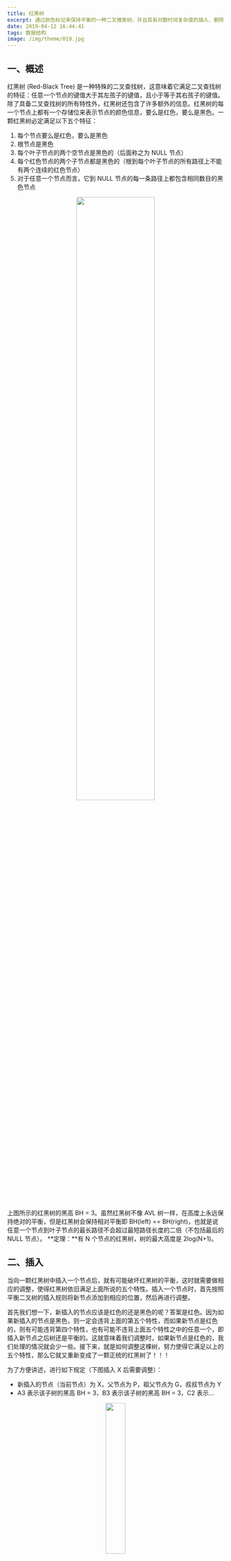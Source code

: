 ```yaml
---
title: 红黑树
excerpt: 通过颜色标记来保持平衡的一种二叉搜索树，并且具有对数时间复杂度的插入、删除、查找操作
date: 2019-04-12 16:44:41
tags: 数据结构
image: /img/theme/019.jpg
---
```


## 一、概述
红黑树 (Red-Black Tree) 是一种特殊的二叉查找树，这意味着它满足二叉查找树的特征：任意一个节点的键值大于其左孩子的键值，且小于等于其右孩子的键值。除了具备二叉查找树的所有特性外，红黑树还包含了许多额外的信息。红黑树的每一个节点上都有一个存储位来表示节点的颜色信息，要么是红色，要么是黑色。一颗红黑树必定满足以下五个特征：
1. 每个节点要么是红色，要么是黑色
2. 根节点是黑色
3. 每个叶子节点的两个空节点是黑色的（后面称之为 NULL 节点）
4. 每个红色节点的两个子节点都是黑色的（根到每个叶子节点的所有路径上不能有两个连续的红色节点）
5. 对于任意一个节点而言，它到 NULL 节点的每一条路径上都包含相同数目的黑色节点

<center><img src="../../../../img/data_structure/rbt/rbt.png" width="60%" height="60%" /></center>

上图所示的红黑树的黑高 BH = 3。虽然红黑树不像 AVL 树一样，在高度上永远保持绝对的平衡，但是红黑树会保持相对平衡即 BH(left) == BH(right)，也就是说任意一个节点到叶子节点的最长路径不会超过最短路径长度的二倍（不包括最后的 NULL 节点）。
**定理：**有 N 个节点的红黑树，树的最大高度是 2log(N+1)。

## 二、插入
当向一颗红黑树中插入一个节点后，就有可能破坏红黑树的平衡，这时就需要做相应的调整，使得红黑树依旧满足上面所说的五个特性。插入一个节点时，首先按照平衡二叉树的插入规则将新节点添加到相应的位置，然后再进行调整。

首先我们想一下，新插入的节点应该是红色的还是黑色的呢？答案是红色。因为如果新插入的节点是黑色，则一定会违背上面的第五个特性，而如果新节点是红色的，则有可能违背第四个特性，也有可能不违背上面五个特性之中的任意一个，即插入新节点之后树还是平衡的。这就意味着我们调整时，如果新节点是红色的，我们处理的情况就会少一些。接下来，就是如何调整这棵树，努力使得它满足以上的五个特性，那么它就又重新变成了一颗正统的红黑树了！！！

为了方便讲述，进行如下规定（下图插入 X 后需要调整）：
+ 新插入的节点（当前节点）为 X，父节点为 P，祖父节点为 G，叔叔节点为 Y
+ A3 表示该子树的黑高 BH = 3，B3 表示该子树的黑高 BH = 3，C2 表示...

<center><img src="../../../../img/data_structure/rbt/rbt_ex.png" width="30%" height="30%" /></center>

### 1、无需调整
插入节点后，有两种情况无需调整：
+ X 为根节点，这时只需将根节点由红染黑即可。注意：如果在后续的回溯过程中 X 变为根节点，也属于这种情况
+ 父节点 P 为黑色，则当前树满足上面的所有特性，无需调整

### 2、需要调整
插入新节点后，有六种情况需要调整，而前三种和后三种是两两对称的：
+ P 为 G 的左子树：
  + a：Y 为红，X 可左可右；P、Y 变黑，G 变红，X 回溯至 G
  <center><img src="../../../../img/data_structure/rbt/rbt_a.png" width="60%" height="60%" /></center>
  + b：Y 为黑，X 为右子树；左旋 P，当前节点 X 变为 P（即把 P 当做新插入的节点），转化为 c（如果G 的右子树为空，即 Y 为空，那么 Y 就是空的黑色叶子节点）
  <center><img src="../../../../img/data_structure/rbt/rbt_b.png" width="60%" height="60%" /></center>
  + c：Y 为黑，X 为左子树；P 染黑，G 染红，右旋 G，结束
  <center><img src="../../../../img/data_structure/rbt/rbt_c.png" width="60%" height="60%" /></center>
+ P 为 G 的右子树：
  + d：Y 为红，X 可左可右；P、Y 变黑，G 变红，X 回溯至 G
  + e：Y 为黑，X 为左子树；右旋 P，当前节点 X 变为 P，转化为 f
  + f：Y 为黑，X 为右子树；P 染黑，G 染红，左旋 G，结束

可以看到，其实上面的 a 和 d 两种情况的调整操作是一样的，而这六种情况的核心思路都是：**将红色节点移动到根节点，然后将根节点染黑。**

### 3、构建红黑树
假设要插入的节点依次为 [12, 1, 9, 0, 3, 5, 4]，则构建红黑树的过程如下（这里省略了 NULL 节点）：

<center><img src="../../../../img/data_structure/rbt/rbt_insert.png" width="90%" height="90%" /></center>

#### AVL 插入 VS RBT 插入
+ 插入元素都是 BST 的插入，区别在于调整
+ 旋转次数：AVL 和 RBT 都是 O(1)
+ 指针回溯次数，最好：
  + 很早就遇到单旋或双旋的情况，为 O(1)
  + 很早就遇到 b、c 或者 e、f 的情况，为 O(1)
+ 指针回溯次数，最坏：
  + 回溯到根节点才发现平衡因子大于 1 或小于 -1，为 O(logN)
  + 不断执行 a 情况，直到根节点，**但每次向上回溯两层，**为 O(logN / 2)
+ 插入效率：RBT 略好于 AVL
+ 查询效率：AVL 略好于 RBT

## 三、删除
对于一棵普通的二叉排序树来说，删除的节点情况可以分为三种：
1. 待删除节点为叶子节点
2. 待删除节点只有左子树或只有右子树
3. 待删除节点既有左子树又有右子树

对于情况 3，要删除既有左子树又有右子树的节点，我们首先要找到该节点的先驱节点或后继节点，然后用先驱节点或后继节点替换该节点，最后按 1 或 2 中的方法删除后继节点即可。这样情况 3 就可以转换为情况 1 或 2。所以我们要删除的节点类型从大的方面来说，就只有两种。
同样，对于红黑树来说，我们要删除的节点类型大体来讲也只有两种。

### 1、待删节点只有左子树或只有右子树
假设待删除节点为 D，D 的父节点为 P，P 的另一个孩子节点为 S，S 的左右子树分别为 SL 和 SR。
在这种情况下，待删节点 D 不可能为红色（如果 D 为红色，那么一定会违背红黑树的特性 4 或 5，所以 D 只能为黑色）。D 为黑色那么只会出现以下两种情况：

<center><img src="../../../../img/data_structure/rbt/rbt_delete_1.png" width="60%" height="60%" /></center>

这两种情况的处理方式是一样的，即将 D 的左孩子或右孩子的颜色改成黑色，并用 D 的左孩子或右孩子替换 D，再将 D 删除即可（因为删除 D 以后，以 D 为根的子树上少了一个黑节点，所以要将 D 的孩子由红色变成黑色以保持红黑树的性质）。

### 2、待删除节点为叶子节点
**叶子节点为红色**
如果待删除节点为叶子节点且为红色，那么直接将该节点删除即可（因为删除一个红色叶子节点并不会违反红黑树的任何一个特性）。

**叶子节点为黑色**
这也是最复杂的一种情况，在调整的过程中，待删除节点 D 可能会向上回溯，回溯之后再看 D 是下面哪种情况进行调整，**直到 D 为红色或者 D 为根节点，这时，将刚开始的待删除节点删除，将此时 D 指向的节点染黑，调整结束**（即先进行调整，调整完成后，再来删除 D）。

**情况1-1**
D 是 P 的左孩子，且 S 为红色：**P 变成红色，S 变成黑色，左旋 P**（如下图，这里省略了 NULL 节点）。此时 D 的兄弟节点变成了黑色，就转变成了后面要讨论的几种情况。

<center><img src="../../../../img/data_structure/rbt/rbt_delete_2_1_1.png" width="60%" height="60%" /></center>

**情况1-2**
D 是 P 的右孩子，且 S 为红色：**P 变成红色，S 变成黑色，右旋 P。**此时 D 的兄弟节点变成了黑色，就转变成了后面要讨论的几种情况。（这种情况和情况1-1对称）

**情况2-1**
D 是 P 的左孩子，且 S 为黑色，SL、SR 都为黑色，P 红黑均可：**将 S 染红，D 回溯至 P**（如下图，在这个例子中，SL、SR 只能为 NULL 节点，D 回溯至 P 之后发现 P 为根节点，这时直接将 P 染黑，删除 D 即可。其中黄色代表红黑均可。）

<center><img src="../../../../img/data_structure/rbt/rbt_delete_2_2_1.png" width="60%" height="60%" /></center>

**情况2-2**
D 是 P 的右孩子，且 S 为黑色，SL、SR 都为黑色，P 红黑均可：**将 S 染红，D 回溯至 P**（这种情况和情况2-1对称）

**情况3-1**
D 是 P 的左孩子，且 S 为黑色，SL 为红色，SR 为黑色，P 红黑均可：**SL 染黑，S 染红，右旋 S**（这时就转换为了情况 4-1）。

<center><img src="../../../../img/data_structure/rbt/rbt_delete_2_3_1.png" width="60%" height="60%" /></center>

**情况3-2**
D 是 P 的右孩子，且 S 为黑色，SL 为黑色，SR 为红色，P 红黑均可：**LR 染黑，S 染红，左旋 S**（这时就转换为了情况 4-2，和情况3-1对称）。

**情况4-1**
D 是 P 的左孩子，且 S 为黑色，SR 为红色，SL 红黑均可（如果 SL 为黑色，那么一定为 NULL 节点）：**将 S 染为 P 的颜色，P 和 SR 染黑，左旋 P**，此时 D 回溯至根节点。（在下面这个例子中，指针回溯之后，发现指针指向根节点，这时直接将根节点 S 染为黑色，删除 D 即可）

<center><img src="../../../../img/data_structure/rbt/rbt_delete_2_4_1.png" width="60%" height="60%" /></center>

**情况4-2**
D 是 P 的右孩子，且 S 为黑色，SL 为红色，SR 红黑均可：**将 S 染为 P 的颜色，P 和 SL 染黑，左旋 P**，此时 D 回溯至根节点（和情况 4-1 对称）。

### 3、删除红黑树样例

<center><img src="../../../../img/data_structure/rbt/rbt_delete_3.png" width="90%" height="90%" /></center>

## 四、AVL 树和 RBT 树的应用
+ 红黑树
  + 广泛用于 c++ 的 STL 中，map 和 set 都是用红黑树实现的
  + 著名的 Linux 进程调度 Completely Fair Scheduler，用红黑树管理进程控制块，进程的虚拟内存区域都存储在一棵红黑树上，每个虚拟地址区域都对应一个红黑树节点，左指针指向相邻的低地址虚拟存储区域，右指针指向相邻的高地址虚拟地址空间
  + IO 多路复用 epoll 的实现采用红黑树组织管理 sockfd，以支持快速的增删改查
  + ngnix 中用红黑树管理 timer，因为红黑树是有序的，可以很快的得到距离当前最小的定时器
  + JDK1.8 中 TreeMap、HashMap、ConcurrentHashMap 的实现采用了红黑树
+ 虽然 AVL 树的查找效率很高，但由于维护这种高度平衡所付出的代价比从中获得的效率收益还大，故而实际的应用不多
  + Windows 对进程地址空间的管理用到了 AVL 树
  + Windows NT 内核中广泛存在

## 五、TreeMap 和 TreeSet

### TreeMap
TreeMap 是 java 中用来存储可排序键值对的一种容器，其内部使用的数据结构就是红黑树。每个红黑树节点存储一个 key-value 键值对，并根据 key 进行排序，排序的方式有两种：
+ 自然排序：此时，所有的 key 必须实现 Comparable 接口，用于比较两个 key 的大小
+ 定制排序：定义 TreeMap 时，新建一个 Comparator 对象，该对象用于比较任意两个 key 的大小

注意：如果使用自定义的类作为 TreeMap 中的 key 和 value，且想让 TreeMap 能够良好的工作，**则必须重写自定义类中的 equals 方法。**例如在 containsValue 中比较两个 value 是否相同就用到了 valEquals() 方法，而 valEquals() 方法则用到了对象的 equals 方法，源码如下：
```java
    public boolean containsValue(Object value) {
        for (Entry<K,V> e = getFirstEntry(); e != null; e = successor(e))
            if (valEquals(value, e.value))
                return true;
        return false;
    }
    
    static final boolean valEquals(Object o1, Object o2) {
        return (o1==null ? o2==null : o1.equals(o2));
    }
```

### TreeSet
TreeSet 是 java 中用来存储不能重复且有序的数据的一种容器。但在本质上，TreeSet 其实是用 TreeMap 来存储数据的。在 TreeSet 的源码中，有如下两个成员：
```java
    /**
     * The backing map.
     */
    private transient NavigableMap<E,Object> m;

    // Dummy value to associate with an Object in the backing Map
    private static final Object PRESENT = new Object();
```
这里的 NavigableMap 只是一个接口，但在构造 TreeSet 的时候会将 m 初始化为一个 TreeMap，这个 TreeMap 就是用来存储数据的容器。TreeSet 将所有的数据存储在 m 的 key 中，因为 TreeMap 中的 key 是唯一的且有序，所以也就达到了 TreeSet 存储不重复元素且有序的目的。在向 TreeSet 中添加一个元素时，实际上是调用了 TreeMap 的 put() 方法：
```java
    public boolean add(E e) {
        return m.put(e, PRESENT)==null;
    }
```
可以看到，在添加元素时，TreeSet 将元素作为 key 添加到 m 中，而 value 则放入一个 Object 常量（本质上 value 没什么卵用），也就是说 m 中存储的所有键值对的 key 都不相同，而 value 都相同。
TreeSet 中的其它方法，其实也都是直接调用了 TreeMap 中的方法，例如：
```java
    public boolean remove(Object o) {
        return m.remove(o)==PRESENT;
    }
    
    public boolean contains(Object o) {
        return m.containsKey(o);
    }
    
    public int size() {
        return m.size();
    }
```

## 六、源代码（java 实现）
由于本人太菜，写不出红黑树的代码，所以就把 TreeMap 中的部分源码给扣了下来。
```java
import java.util.Comparator;

public class RBTree<K, V> {

    private static final boolean RED = false;
    private static final boolean BLACK = true;

    private Entry<K, V> root;

    private final Comparator<? super K> comparator;

    public RBTree() {
        comparator = null;
    }

    public RBTree(Comparator<? super K> comparator) {
        this.comparator = comparator;
    }

    static final class Entry<K, V> {
        K key;
        V value;
        Entry<K, V> left;
        Entry<K, V> right;
        Entry<K, V> parent;
        boolean color = BLACK;

        Entry(K key, V value, Entry<K, V> parent) {
            this.key = key;
            this.value = value;
            this.parent = parent;
        }

        public K getKey() {
            return key;
        }

        public V getValue() {
            return value;
        }

        public V setValue(V value) {
            V oldValue = this.value;
            this.value = value;
            return oldValue;
        }

        public boolean equals(Object o) {
            if (!(o instanceof Entry))
                return false;
            Entry<?, ?> e = (Entry<?, ?>) o;

            return valEquals(key, e.getKey()) && valEquals(value, e.getValue());
        }

        public int hashCode() {
            int keyHash = (key == null ? 0 : key.hashCode());
            int valueHash = (value == null ? 0 : value.hashCode());
            return keyHash ^ valueHash;
        }

        public String toString() {
            return key + "=" + value;
        }
    }

    static final boolean valEquals(Object o1, Object o2) {
        return (o1 == null ? o2 == null : o1.equals(o2));
    }

    public V put(K key, V value) {
        Entry<K, V> t = root;
        if (t == null) {
            root = new Entry<>(key, value, null);
            return null;
        }
        int cmp;
        Entry<K, V> parent;
        // split comparator and comparable paths
        Comparator<? super K> cpr = comparator;
        if (cpr != null) {
            do {
                parent = t;
                cmp = cpr.compare(key, t.key);
                if (cmp < 0)
                    t = t.left;
                else if (cmp > 0)
                    t = t.right;
                else
                    return t.setValue(value);
            } while (t != null);
        } else {
            if (key == null)
                throw new NullPointerException();
            @SuppressWarnings("unchecked")
            Comparable<? super K> k = (Comparable<? super K>) key;
            do {
                parent = t;
                cmp = k.compareTo(t.key);
                if (cmp < 0)
                    t = t.left;
                else if (cmp > 0)
                    t = t.right;
                else
                    return t.setValue(value);
            } while (t != null);
        }
        Entry<K, V> e = new Entry<>(key, value, parent);
        if (cmp < 0)
            parent.left = e;
        else
            parent.right = e;
        fixAfterInsertion(e);
        return null;
    }

    private void fixAfterInsertion(Entry<K, V> x) {
        x.color = RED;

        while (x != null && x != root && x.parent.color == RED) {
            if (parentOf(x) == leftOf(parentOf(parentOf(x)))) {
                Entry<K, V> y = rightOf(parentOf(parentOf(x)));
                if (colorOf(y) == RED) {
                    setColor(parentOf(x), BLACK);
                    setColor(y, BLACK);
                    setColor(parentOf(parentOf(x)), RED);
                    x = parentOf(parentOf(x));
                } else {
                    if (x == rightOf(parentOf(x))) {
                        x = parentOf(x);
                        rotateLeft(x);
                    }
                    setColor(parentOf(x), BLACK);
                    setColor(parentOf(parentOf(x)), RED);
                    rotateRight(parentOf(parentOf(x)));
                }
            } else {
                Entry<K, V> y = leftOf(parentOf(parentOf(x)));
                if (colorOf(y) == RED) {
                    setColor(parentOf(x), BLACK);
                    setColor(y, BLACK);
                    setColor(parentOf(parentOf(x)), RED);
                    x = parentOf(parentOf(x));
                } else {
                    if (x == leftOf(parentOf(x))) {
                        x = parentOf(x);
                        rotateRight(x);
                    }
                    setColor(parentOf(x), BLACK);
                    setColor(parentOf(parentOf(x)), RED);
                    rotateLeft(parentOf(parentOf(x)));
                }
            }
        }
        root.color = BLACK;
    }

    private static <K, V> boolean colorOf(Entry<K, V> p) {
        return (p == null ? BLACK : p.color);
    }

    private static <K, V> Entry<K, V> parentOf(Entry<K, V> p) {
        return (p == null ? null : p.parent);
    }

    private static <K, V> void setColor(Entry<K, V> p, boolean c) {
        if (p != null)
            p.color = c;
    }

    private static <K, V> Entry<K, V> leftOf(Entry<K, V> p) {
        return (p == null) ? null : p.left;
    }

    private static <K, V> Entry<K, V> rightOf(Entry<K, V> p) {
        return (p == null) ? null : p.right;
    }

    private void rotateLeft(Entry<K, V> p) {
        if (p != null) {
            Entry<K, V> r = p.right;
            p.right = r.left;
            if (r.left != null)
                r.left.parent = p;
            r.parent = p.parent;
            if (p.parent == null)
                root = r;
            else if (p.parent.left == p)
                p.parent.left = r;
            else
                p.parent.right = r;
            r.left = p;
            p.parent = r;
        }
    }

    private void rotateRight(Entry<K, V> p) {
        if (p != null) {
            Entry<K, V> l = p.left;
            p.left = l.right;
            if (l.right != null) l.right.parent = p;
            l.parent = p.parent;
            if (p.parent == null)
                root = l;
            else if (p.parent.right == p)
                p.parent.right = l;
            else p.parent.left = l;
            l.right = p;
            p.parent = l;
        }
    }

    public V remove(Object key) {
        Entry<K, V> p = getEntry(key);
        if (p == null)
            return null;

        V oldValue = p.value;
        deleteEntry(p);
        return oldValue;
    }

    final Entry<K, V> getEntry(Object key) {
        // Offload comparator-based version for sake of performance
        if (comparator != null)
            return getEntryUsingComparator(key);
        if (key == null)
            throw new NullPointerException();
        @SuppressWarnings("unchecked")
        Comparable<? super K> k = (Comparable<? super K>) key;
        Entry<K, V> p = root;
        while (p != null) {
            int cmp = k.compareTo(p.key);
            if (cmp < 0)
                p = p.left;
            else if (cmp > 0)
                p = p.right;
            else
                return p;
        }
        return null;
    }

    final Entry<K, V> getEntryUsingComparator(Object key) {
        @SuppressWarnings("unchecked")
        K k = (K) key;
        Comparator<? super K> cpr = comparator;
        if (cpr != null) {
            Entry<K, V> p = root;
            while (p != null) {
                int cmp = cpr.compare(k, p.key);
                if (cmp < 0)
                    p = p.left;
                else if (cmp > 0)
                    p = p.right;
                else
                    return p;
            }
        }
        return null;
    }

    private void deleteEntry(Entry<K, V> p) {
        // 找到直接后继节点
        if (p.left != null && p.right != null) {
            Entry<K, V> s = successor(p);
            p.key = s.key;
            p.value = s.value;
            p = s;
        }

        // Start fixup at replacement node, if it exists.
        Entry<K, V> replacement = (p.left != null ? p.left : p.right);

        // 只有一个叶子节点的情况
        if (replacement != null) {
            // Link replacement to parent
            replacement.parent = p.parent;
            if (p.parent == null)
                root = replacement;
            else if (p == p.parent.left)
                p.parent.left = replacement;
            else
                p.parent.right = replacement;

            // Null out links so they are OK to use by fixAfterDeletion.
            p.left = p.right = p.parent = null;

            // 待删除节点为黑色，且只有一个红色孩子节点
            if (p.color == BLACK)
                fixAfterDeletion(replacement);
        } else if (p.parent == null) { // 只有根节点，直接删除
            root = null;
        } else { // 删除叶子节点
            if (p.color == BLACK)
                fixAfterDeletion(p);

            if (p.parent != null) {
                if (p == p.parent.left)
                    p.parent.left = null;
                else if (p == p.parent.right)
                    p.parent.right = null;
                p.parent = null;
            }
        }
    }

    static <K, V> Entry<K, V> successor(Entry<K, V> t) {
        if (t == null)
            return null;
        else if (t.right != null) {
            Entry<K, V> p = t.right;
            while (p.left != null)
                p = p.left;
            return p;
        } else {
            Entry<K, V> p = t.parent;
            Entry<K, V> ch = t;
            while (p != null && ch == p.right) {
                ch = p;
                p = p.parent;
            }
            return p;
        }
    }

    private void fixAfterDeletion(Entry<K, V> x) {
        while (x != root && colorOf(x) == BLACK) {
            if (x == leftOf(parentOf(x))) {
                Entry<K, V> sib = rightOf(parentOf(x));

                // 情况 1-1
                if (colorOf(sib) == RED) {
                    setColor(sib, BLACK);
                    setColor(parentOf(x), RED);
                    rotateLeft(parentOf(x));
                    sib = rightOf(parentOf(x));
                }

                // 情况 2-1
                if (colorOf(leftOf(sib)) == BLACK &&
                    colorOf(rightOf(sib)) == BLACK) {
                    setColor(sib, RED);
                    x = parentOf(x);
                } else {
                    // 情况 3-1
                    if (colorOf(rightOf(sib)) == BLACK) {
                        setColor(leftOf(sib), BLACK);
                        setColor(sib, RED);
                        rotateRight(sib);
                        sib = rightOf(parentOf(x));
                    }
                    // 情况 4-1
                    setColor(sib, colorOf(parentOf(x)));
                    setColor(parentOf(x), BLACK);
                    setColor(rightOf(sib), BLACK);
                    rotateLeft(parentOf(x));
                    x = root;
                }
            } else { // 和上面对称
                Entry<K, V> sib = leftOf(parentOf(x));

                if (colorOf(sib) == RED) {
                    setColor(sib, BLACK);
                    setColor(parentOf(x), RED);
                    rotateRight(parentOf(x));
                    sib = leftOf(parentOf(x));
                }

                if (colorOf(rightOf(sib)) == BLACK &&
                    colorOf(leftOf(sib)) == BLACK) {
                    setColor(sib, RED);
                    x = parentOf(x);
                } else {
                    if (colorOf(leftOf(sib)) == BLACK) {
                        setColor(rightOf(sib), BLACK);
                        setColor(sib, RED);
                        rotateLeft(sib);
                        sib = leftOf(parentOf(x));
                    }
                    setColor(sib, colorOf(parentOf(x)));
                    setColor(parentOf(x), BLACK);
                    setColor(leftOf(sib), BLACK);
                    rotateRight(parentOf(x));
                    x = root;
                }
            }
        }

        setColor(x, BLACK);
    }

    final Entry<K,V> getFirstEntry() {
        Entry<K,V> p = root;
        if (p != null)
            while (p.left != null)
                p = p.left;
        return p;
    }

    public boolean containsValue(Object value) {
        for (Entry<K,V> e = getFirstEntry(); e != null; e = successor(e)) {
            if (valEquals(value, e.value))
                return true;
        }
        return false;
    }
}
```

> 参考：
  [JDK源码剖析之红黑树TreeMap](https://www.bilibili.com/video/av23890827/?p=10)
  [红黑树之删除节点](https://www.cnblogs.com/qingergege/p/7351659.html)
